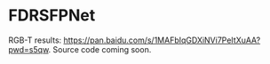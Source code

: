 # FDRSFPNet

RGB-T results:
https://pan.baidu.com/s/1MAFbIqGDXiNVi7PeItXuAA?pwd=s5qw. Source code coming soon.
